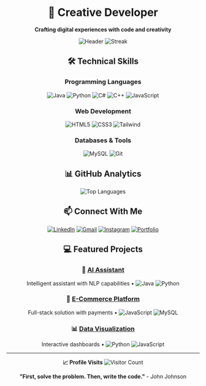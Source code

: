 <div align="center">

# 🚀 Creative Developer

**Crafting digital experiences with code and creativity**

![Header](https://github-readme-stats.vercel.app/api?username=YOUR_USERNAME&show_icons=true&theme=radical&hide_border=true)
![Streak](https://github-readme-streak-stats.herokuapp.com/?user=YOUR_USERNAME&theme=radical&hide_border=true)

## 🛠️ Technical Skills

### Programming Languages
![Java](https://img.shields.io/badge/Java-ED8B00?style=for-the-badge&logo=java&logoColor=white)
![Python](https://img.shields.io/badge/Python-3776AB?style=for-the-badge&logo=python&logoColor=white)
![C#](https://img.shields.io/badge/C%23-239120?style=for-the-badge&logo=c-sharp&logoColor=white)
![C++](https://img.shields.io/badge/C%2B%2B-00599C?style=for-the-badge&logo=c%2B%2B&logoColor=white)
![JavaScript](https://img.shields.io/badge/JavaScript-F7DF1E?style=for-the-badge&logo=javascript&logoColor=black)

### Web Development
![HTML5](https://img.shields.io/badge/HTML5-E34F26?style=for-the-badge&logo=html5&logoColor=white)
![CSS3](https://img.shields.io/badge/CSS3-1572B6?style=for-the-badge&logo=css3&logoColor=white)
![Tailwind](https://img.shields.io/badge/Tailwind_CSS-38B2AC?style=for-the-badge&logo=tailwind-css&logoColor=white)

### Databases & Tools
![MySQL](https://img.shields.io/badge/MySQL-4479A1?style=for-the-badge&logo=mysql&logoColor=white)
![Git](https://img.shields.io/badge/Git-F05032?style=for-the-badge&logo=git&logoColor=white)

## 📊 GitHub Analytics

![Top Languages](https://github-readme-stats.vercel.app/api/top-langs/?username=YOUR_USERNAME&layout=compact&theme=radical&hide_border=true)

## 📫 Connect With Me

[![LinkedIn](https://img.shields.io/badge/LinkedIn-0077B5?style=for-the-badge&logo=linkedin&logoColor=white)](https://linkedin.com/in/yourprofile)
[![Gmail](https://img.shields.io/badge/Gmail-D14836?style=for-the-badge&logo=gmail&logoColor=white)](mailto:youremail@gmail.com)
[![Instagram](https://img.shields.io/badge/Instagram-E4405F?style=for-the-badge&logo=instagram&logoColor=white)](https://instagram.com/yourprofile)
[![Portfolio](https://img.shields.io/badge/Portfolio-%23000000.svg?style=for-the-badge&logo=firefox&logoColor=#FF7139)](https://yourportfolio.com)

## 💻 Featured Projects

### 🤖 [AI Assistant](https://github.com/YOUR_USERNAME/ai-assistant)
Intelligent assistant with NLP capabilities • ![Java](https://img.shields.io/badge/Java-ED8B00?style=flat-square) ![Python](https://img.shields.io/badge/Python-3776AB?style=flat-square)

### 🛒 [E-Commerce Platform](https://github.com/YOUR_USERNAME/ecommerce)
Full-stack solution with payments • ![JavaScript](https://img.shields.io/badge/JavaScript-F7DF1E?style=flat-square) ![MySQL](https://img.shields.io/badge/MySQL-4479A1?style=flat-square)

### 📊 [Data Visualization](https://github.com/YOUR_USERNAME/data-viz)
Interactive dashboards • ![Python](https://img.shields.io/badge/Python-3776AB?style=flat-square) ![JavaScript](https://img.shields.io/badge/JavaScript-F7DF1E?style=flat-square)

---

<div align="center">

**📈 Profile Visits** 
![Visitor Count](https://komarev.com/ghpvc/?username=YOUR_USERNAME&color=blueviolet)

**"First, solve the problem. Then, write the code."** - John Johnson

</div>
</div>
